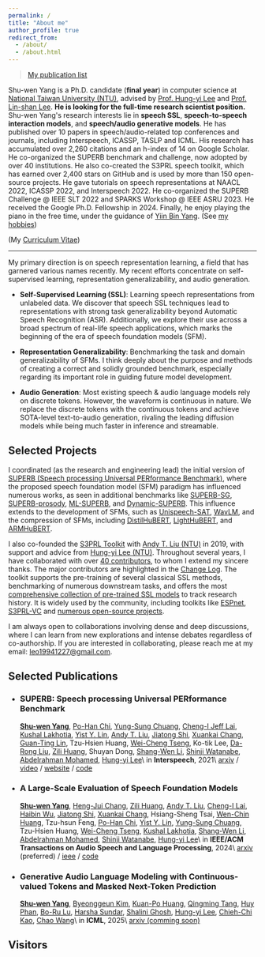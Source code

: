 ```yaml
---
permalink: /
title: "About me"
author_profile: true
redirect_from:
  - /about/
  - /about.html
---
```


> [My publication list](https://scholar.google.com/citations?user=R1mNI8QAAAAJ&hl=en)

Shu-wen Yang is a Ph.D. candidate (**final year**) in computer science at [National Taiwan University (NTU)](https://www.ntu.edu.tw/english/), advised by [Prof. Hung-yi Lee](https://speech.ee.ntu.edu.tw/~hylee/index.php) and [Prof. Lin-shan Lee](https://speech.ee.ntu.edu.tw/previous_version/lslNew.htm).
**He is looking for the full-time research scientist position.**
Shu-wen Yang's research interests lie in **speech SSL**, **speech-to-speech interaction models**, and **speech/audio generative models**. He has published over 10 papers in speech/audio-related top conferences and journals, including Interspeech, ICASSP, TASLP and ICML. His research has accumulated over 2,260 citations and an h-index of 14 on Google Scholar. He co-organized the SUPERB benchmark and challenge, now adopted by over 40 institutions. He also co-created the S3PRL speech toolkit, which has earned over 2,400 stars on GitHub and is used by more than 150 open-source projects. He gave tutorials on speech representations at NAACL 2022, ICASSP 2022, and Interspeech 2022. He co-organized the SUPERB Challenge @ IEEE SLT 2022 and SPARKS Workshop @ IEEE ASRU 2023. He received the Google Ph.D. Fellowship in 2024.
Finally, he enjoy playing the piano in the free time, under the guidance of [Yiin Bin Yang](https://www.linkedin.com/in/yiin-bin-yang-a844267a). (See [my hobbies](./hobbies.md))

(My [Curriculum Vitae](https://drive.google.com/file/d/13MlqgO1dAaqib4jw0zRX7BLNHqYhs7zG/view?usp=sharing))

---

My primary direction is on speech representation learning, a field that has garnered various names recently. My recent efforts concentrate on self-supervised learning, representation generalizability, and audio generation.

- **Self-Supervised Learning (SSL)**: Learning speech representations from unlabeled data. We discover that speech SSL techniques lead to representations with strong task generalizability beyond Automatic Speech Recognition (ASR).
Additionally, we explore their use across a broad spectrum of real-life speech applications, which marks the beginning of the era of speech foundation models (SFM).

- **Representation Generalizability**: Benchmarking the task and domain generalizability of SFMs. I think deeply about the purpose and methods of creating a correct and solidly grounded benchmark, especially regarding its important role in guiding future model development.

- **Audio Generation**: Most existing speech & audio language models rely on discrete tokens. However, the waveform is continuous in nature. We replace the discrete tokens with the continuous tokens and achieve SOTA-level text-to-audio generation, rivaling the leading diffusion models while being much faster in inference and streamable.

## Selected Projects


I coordinated (as the research and engineering lead) the initial version of [SUPERB (Speech processing Universal PERformance Benchmark)](https://scholar.google.com/citations?view_op=view_citation&hl=en&user=R1mNI8QAAAAJ&citation_for_view=R1mNI8QAAAAJ:9yKSN-GCB0IC), where the proposed speech foundation model (SFM) paradigm has influenced numerous works, as seen in additional benchmarks like [SUPERB-SG](https://scholar.google.com/citations?view_op=view_citation&hl=en&user=R1mNI8QAAAAJ&citation_for_view=R1mNI8QAAAAJ:Tyk-4Ss8FVUC), [SUPERB-prosody](https://arxiv.org/abs/2210.07185), [ML-SUPERB](https://arxiv.org/abs/2305.10615), and [Dynamic-SUPERB](https://arxiv.org/abs/2309.09510). This influence extends to the development of SFMs, such as [Unispeech-SAT](https://arxiv.org/abs/2110.05752), [WavLM](https://arxiv.org/abs/2110.13900), and the compression of SFMs, including [DistilHuBERT](https://scholar.google.com/citations?view_op=view_citation&hl=en&user=R1mNI8QAAAAJ&citation_for_view=R1mNI8QAAAAJ:qjMakFHDy7sC), [LightHuBERT](https://arxiv.org/abs/2203.15610), and [ARMHuBERT](https://arxiv.org/abs/2305.11685).

I also co-founded the [S3PRL Toolkit](https://github.com/s3prl/s3prl) with [Andy T. Liu (NTU)](https://andi611.github.io/) in 2019, with support and advice from [Hung-yi Lee (NTU)](https://speech.ee.ntu.edu.tw/~hylee/index.php). Throughout several years, I have collaborated with over [40 contributors](https://github.com/s3prl/s3prl/graphs/contributors), to whom I extend my sincere thanks.
The major contributors are highlighted in the [Change Log](https://github.com/s3prl/s3prl?tab=readme-ov-file#change-log). The toolkit supports the pre-training of several classical SSL methods, benchmarking of numerous downstream tasks, and offers the most [comprehensive collection of pre-trained SSL models](https://s3prl.github.io/s3prl/tutorial/upstream_collection.html) to track research history. It is widely used by the community, including toolkits like [ESPnet](https://github.com/espnet/espnet?tab=readme-ov-file#asr-automatic-speech-recognition), [S3PRL-VC](https://github.com/unilight/s3prl-vc) and [numerous open-source projects](https://github.com/s3prl/s3prl/network/dependents).

I am always open to collaborations involving dense and deep discussions, where I can learn from new explorations and intense debates regardless of co-authorship.
If you are interested in collaborating, please reach me at my email: [leo19941227@gmail.com](mailto:leo19941227@gmail.com).


## Selected Publications

* ### SUPERB: Speech processing Universal PERformance Benchmark

  **<u>Shu-wen Yang</u>**, [Po-Han Chi](https://scholar.google.com/citations?user=SiyicoEAAAAJ&hl=zh-TW), [Yung-Sung Chuang](https://people.csail.mit.edu/yungsung/), [Cheng-I Jeff Lai](https://people.csail.mit.edu/clai24/), [Kushal Lakhotia](https://scholar.google.com/citations?user=w9W6zXUAAAAJ&hl=en), [Yist Y. Lin](https://scholar.google.com/citations?user=0lrZq9MAAAAJ&hl=en), [Andy T. Liu](https://andi611.github.io/), [Jiatong Shi](http://shijt.site/), [Xuankai Chang](https://www.xuankaic.com/), [Guan-Ting Lin](https://daniellin94144.github.io/), Tzu-Hsien Huang, [Wei-Cheng Tseng](https://scholar.google.com.tw/citations?user=-d6aNP0AAAAJ&hl=zh-TW), Ko-tik Lee, [Da-Rong Liu](https://scholar.google.com.tw/citations?user=qJ5zXNIAAAAJ&hl=zh-TW), [Zili Huang](https://scholar.google.com/citations?user=iQ-S0fQAAAAJ&hl=en), Shuyan Dong, [Shang-Wen Li](https://swdanielli.github.io/), [Shinji Watanabe](https://sites.google.com/view/shinjiwatanabe), [Abdelrahman Mohamed](https://www.cs.toronto.edu/~asamir/), [Hung-yi Lee](https://speech.ee.ntu.edu.tw/~hylee/index.php)\\
  in **Interspeech**, 2021\\
  [arxiv](https://arxiv.org/abs/2105.01051) / [video](https://www.youtube.com/watch?v=zd9fiVvej0k) / [website](https://superbbenchmark.org/) / [code](https://github.com/s3prl/s3prl)

* ### A Large-Scale Evaluation of Speech Foundation Models

  **<u>Shu-wen Yang</u>**, [Heng-Jui Chang](https://people.csail.mit.edu/hengjui/), [Zili Huang](https://scholar.google.com/citations?user=iQ-S0fQAAAAJ&hl=en), [Andy T. Liu](https://andi611.github.io/), [Cheng-I Lai](https://people.csail.mit.edu/clai24/), [Haibin Wu](https://hbwu-ntu.github.io/), [Jiatong Shi](http://shijt.site/), [Xuankai Chang](https://www.xuankaic.com/), Hsiang-Sheng Tsai, [Wen-Chin Huang](https://unilight.github.io/), Tzu-hsun Feng, [Po-Han Chi](https://scholar.google.com/citations?user=SiyicoEAAAAJ&hl=zh-TW), [Yist Y. Lin](https://scholar.google.com/citations?user=0lrZq9MAAAAJ&hl=en), [Yung-Sung Chuang](https://people.csail.mit.edu/yungsung/), Tzu-Hsien Huang, [Wei-Cheng Tseng](https://scholar.google.com.tw/citations?user=-d6aNP0AAAAJ&hl=zh-TW), [Kushal Lakhotia](https://scholar.google.com/citations?user=w9W6zXUAAAAJ&hl=en), [Shang-Wen Li](https://swdanielli.github.io/), [Abdelrahman Mohamed](https://www.cs.toronto.edu/~asamir/), [Shinji Watanabe](https://sites.google.com/view/shinjiwatanabe), [Hung-yi Lee](https://speech.ee.ntu.edu.tw/~hylee/index.php)\\
  in **IEEE/ACM Transactions on Audio Speech and Language Processing**, 2024\\
  [arxiv](https://arxiv.org/abs/2404.09385) (preferred) / [ieee](https://ieeexplore.ieee.org/document/10502279) / [code](https://github.com/s3prl/s3prl)

* ### Generative Audio Language Modeling with Continuous-valued Tokens and Masked Next-Token Prediction

  **<u>Shu-wen Yang</u>**, [Byeonggeun Kim](https://sites.google.com/view/byeonggeun-kim), [Kuan-Po Huang](https://scholar.google.com/citations?user=cgTcTMoAAAAJ&hl=zh-TW), [Qingming Tang](https://home.ttic.edu/~qmtang/), [Huy Phan](https://pquochuy.github.io/), [Bo-Ru Lu](https://nlp.borulu.com/), [Harsha Sundar](https://scholar.google.com/citations?user=2-kP7ZQAAAAJ&hl=zh-TW), [Shalini Ghosh](https://sites.google.com/site/shalinighosh), [Hung-yi Lee](https://speech.ee.ntu.edu.tw/~hylee/index.php), [Chieh-Chi Kao](https://scholar.google.com/citations?user=BFP-otkAAAAJ&hl=en), [Chao Wang](https://scholar.google.com/citations?user=Ucw6EJAAAAAJ&hl=en)\\
  in **ICML**, 2025\\
  [arxiv (comming soon)]()


## Visitors

<br>
<script type="text/javascript" id="clstr_globe" src="//clustrmaps.com/globe.js?d=_zC8YRIFlc0iDXzSA0WLcjUf25Ff878np1ts4X7yzQM&w=200"></script>
